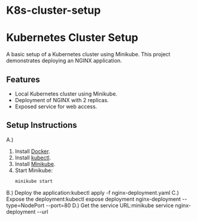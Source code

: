 # K8s-cluster-setup
# Kubernetes Cluster Setup

A basic setup of a Kubernetes cluster using Minikube. This project demonstrates deploying an NGINX application.

## Features

- Local Kubernetes cluster using Minikube.
- Deployment of NGINX with 2 replicas.
- Exposed service for web access.

## Setup Instructions
A.)
1. Install [Docker](https://docs.docker.com/get-docker/).
2. Install [kubectl](https://kubernetes.io/docs/tasks/tools/install-kubectl/).
3. Install [Minikube](https://minikube.sigs.k8s.io/docs/start/).
4. Start Minikube:
   ```bash
   minikube start
B.)
Deploy the application:kubectl apply -f nginx-deployment.yaml
C.)
Expose the deployment:kubectl expose deployment nginx-deployment --type=NodePort --port=80
D.)
Get the service URL:minikube service nginx-deployment --url
